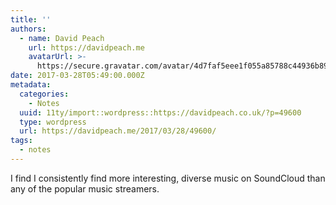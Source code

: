 ```yaml
---
title: ''
authors:
  - name: David Peach
    url: https://davidpeach.me
    avatarUrl: >-
      https://secure.gravatar.com/avatar/4d7faf5eee1f055a85788c44936b8995eaab6dfb004e7854ec747ccb272e91ee?s=96&d=mm&r=g
date: 2017-03-28T05:49:00.000Z
metadata:
  categories:
    - Notes
  uuid: 11ty/import::wordpress::https://davidpeach.co.uk/?p=49600
  type: wordpress
  url: https://davidpeach.me/2017/03/28/49600/
tags:
  - notes
---
```

I find I consistently find more interesting, diverse music on SoundCloud than any of the popular music streamers.
